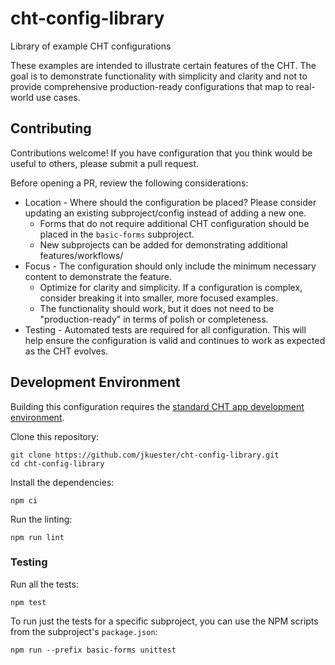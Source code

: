 # cht-config-library
Library of example CHT configurations

These examples are intended to illustrate certain features of the CHT. The goal is to demonstrate functionality with simplicity and clarity and not to provide comprehensive production-ready configurations that map to real-world use cases.  

## Contributing

Contributions welcome! If you have configuration that you think would be useful to others, please submit a pull request.

Before opening a PR, review the following considerations:

- Location - Where should the configuration be placed? Please consider updating an existing subproject/config instead of adding a new one.
  - Forms that do not require additional CHT configuration should be placed in the `basic-forms` subproject.
  - New subprojects can be added for demonstrating additional features/workflows/
- Focus - The configuration should only include the minimum necessary content to demonstrate the feature.
  - Optimize for clarity and simplicity. If a configuration is complex, consider breaking it into smaller, more focused examples.
  - The functionality should work, but it does not need to be "production-ready" in terms of polish or completeness.
- Testing - Automated tests are required for all configuration. This will help ensure the configuration is valid and continues to work as expected as the CHT evolves. 

## Development Environment

Building this configuration requires the [standard CHT app development environment](https://docs.communityhealthtoolkit.org/apps/tutorials/local-setup/#setup-environment).

Clone this repository:
```shell
git clone https://github.com/jkuester/cht-config-library.git
cd cht-config-library
```

Install the dependencies:
```shell
npm ci
```

Run the linting:
```shell
npm run lint
```

### Testing

Run all the tests:
```shell
npm test
```

To run just the tests for a specific subproject, you can use the NPM scripts from the subproject's `package.json`:

```shell
npm run --prefix basic-forms unittest
```
